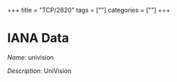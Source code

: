 +++
title = "TCP/2820"
tags = [""]
categories = [""]
+++

# IANA Data

_Name:_ univision

_Description:_ UniVision

